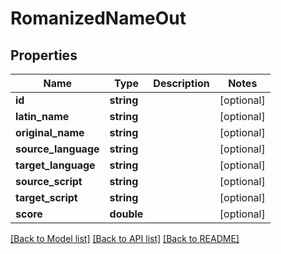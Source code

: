 # RomanizedNameOut

## Properties
Name | Type | Description | Notes
------------ | ------------- | ------------- | -------------
**id** | **string** |  | [optional] 
**latin_name** | **string** |  | [optional] 
**original_name** | **string** |  | [optional] 
**source_language** | **string** |  | [optional] 
**target_language** | **string** |  | [optional] 
**source_script** | **string** |  | [optional] 
**target_script** | **string** |  | [optional] 
**score** | **double** |  | [optional] 

[[Back to Model list]](../README.md#documentation-for-models) [[Back to API list]](../README.md#documentation-for-api-endpoints) [[Back to README]](../README.md)


